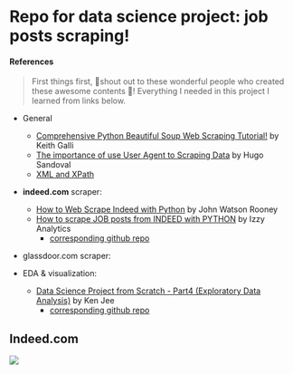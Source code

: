 # Repo for data science project: job posts scraping!
#### References
> First things first, :clap:shout out to these wonderful people who created these awesome contents :clap:! Everything I needed in this project I learned from links below.
- General
    - [Comprehensive Python Beautiful Soup Web Scraping Tutorial!](https://www.youtube.com/watch?v=GjKQ6V_ViQE&t=2205s) by Keith Galli
    - [The importance of use User Agent to Scraping Data](https://dev.to/hhsm95/using-user-agent-to-scraping-data-lli) by Hugo Sandoval
    - [XML and XPath](https://www.w3schools.com/xml/xml_xpath.asp)
- **indeed.com** scraper:
  - [How to Web Scrape Indeed with Python](https://www.youtube.com/watch?v=PPcgtx0sI2E) by John Watson Rooney
  - [How to scrape JOB posts from INDEED with PYTHON](https://www.youtube.com/watch?v=eN_3d4JrL_w&lc=Ugw9P4LYvEssGrIcNf94AaABAg.9FOng9tpc_Q9FOtU0NVkpR) by Izzy Analytics
    - [corresponding github repo](https://github.com/israel-dryer/Indeed-Job-Scraper/blob/master/indeed-job-scraper.ipynb)
- glassdoor.com scraper:

- EDA & visualization:
  - [Data Science Project from Scratch - Part4 (Exploratory Data Analysis)](https://www.youtube.com/watch?v=QWgg4w1SpJ8&list=PL2zq7klxX5ASFejJj80ob9ZAnBHdz5O1t&index=4) by Ken Jee
    - [corresponding github repo](https://github.com/PlayingNumbers/ds_salary_proj/blob/master/data_eda.ipynb)

## Indeed.com
![](https://github.com/zhangyang2017/ppj_JobScraping/blob/master/figures/wordCloud_Indeed.png)


